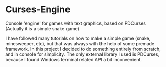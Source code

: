 # Curses-Engine
Console 'engine' for games with text graphics, based on PDCurses
(Actually it is a simple snake game)

I have followed many tutorials on how to make a simple game (snake, minesweeper, etc), but that was always with the help of some premade framework.
In this project I decided to do something entirely from scratch, and in console for simplicity. The only external library I used is PDCurses,
because I found Windows terminal related API a bit inconvenient.
